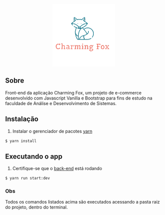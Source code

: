 <div align="center">
  <img src="./src/public/logo-675441896-1680313977-b8da0a9fd72c5b190dc1497d90c2c6df1680313978-480-0.png" />
</div>

## Sobre
Front-end da aplicação Charming Fox, um projeto de e-commerce desenvolvido com Javascript Vanilla e Bootstrap para fins de estudo na faculdade de Análise e Desenvolvimento de Sistemas.

## Instalação
1. Instalar o gerenciador de pacotes [yarn](https://classic.yarnpkg.com/lang/en/docs/install/)

```bash
$ yarn install
```

## Executando o app
1. Certifique-se que o [back-end](https://github.com/bryandbernhardt/PI-VB-backend/) está rodando

```bash
$ yarn run start:dev
```

### Obs
Todos os comandos listados acima são executados acessando a pasta raiz do projeto, dentro do terminal.
